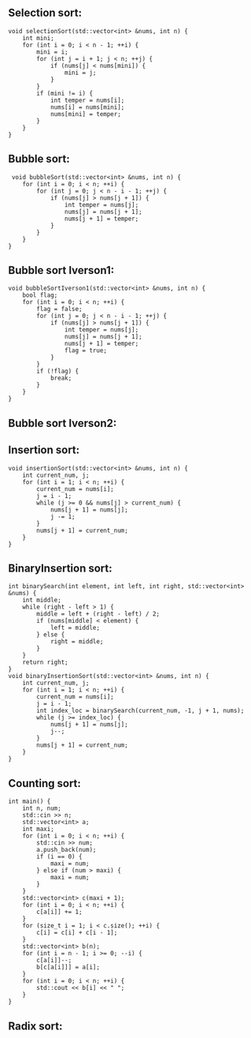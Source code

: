 ## Selection sort:
    void selectionSort(std::vector<int> &nums, int n) {
        int mini;
        for (int i = 0; i < n - 1; ++i) {
            mini = i;
            for (int j = i + 1; j < n; ++j) {
                if (nums[j] < nums[mini]) {
                    mini = j;
                }
            }
            if (mini != i) {
                int temper = nums[i];
                nums[i] = nums[mini];
                nums[mini] = temper;
            }
        }
    }
    
 ## Bubble sort:
     void bubbleSort(std::vector<int> &nums, int n) {
        for (int i = 0; i < n; ++i) {
            for (int j = 0; j < n - i - 1; ++j) {
                if (nums[j] > nums[j + 1]) {
                    int temper = nums[j];
                    nums[j] = nums[j + 1];
                    nums[j + 1] = temper;
                }
            }
        }
    }

## Bubble sort Iverson1:
    void bubbleSortIverson1(std::vector<int> &nums, int n) {
        bool flag;
        for (int i = 0; i < n; ++i) {
            flag = false;
            for (int j = 0; j < n - i - 1; ++j) {
                if (nums[j] > nums[j + 1]) {
                    int temper = nums[j];
                    nums[j] = nums[j + 1];
                    nums[j + 1] = temper;
                    flag = true;
                }
            }
            if (!flag) {
                break;
            }
        }
    }
    
## Bubble sort Iverson2:

## Insertion sort:
    void insertionSort(std::vector<int> &nums, int n) {
        int current_num, j;
        for (int i = 1; i < n; ++i) {
            current_num = nums[i];
            j = i - 1;
            while (j >= 0 && nums[j] > current_num) {
                nums[j + 1] = nums[j];
                j -= 1;
            }
            nums[j + 1] = current_num;
        }
    }
## BinaryInsertion sort:
    int binarySearch(int element, int left, int right, std::vector<int> &nums) {
        int middle;
        while (right - left > 1) {
            middle = left + (right - left) / 2;
            if (nums[middle] < element) {
                left = middle;
            } else {
                right = middle;
            }
        }
        return right;
    }
    void binaryInsertionSort(std::vector<int> &nums, int n) {
        int current_num, j;
        for (int i = 1; i < n; ++i) {
            current_num = nums[i];
            j = i - 1;
            int index_loc = binarySearch(current_num, -1, j + 1, nums);
            while (j >= index_loc) {
                nums[j + 1] = nums[j];
                j--;
            }
            nums[j + 1] = current_num;
        }
    }
   
## Counting sort:
    int main() {
        int n, num;
        std::cin >> n;
        std::vector<int> a;
        int maxi;
        for (int i = 0; i < n; ++i) {
            std::cin >> num;
            a.push_back(num);
            if (i == 0) {
                maxi = num;
            } else if (num > maxi) {
                maxi = num;
            }
        }
        std::vector<int> c(maxi + 1);
        for (int i = 0; i < n; ++i) {
            c[a[i]] += 1;
        }
        for (size_t i = 1; i < c.size(); ++i) {
            c[i] = c[i] + c[i - 1];
        }
        std::vector<int> b(n);
        for (int i = n - 1; i >= 0; --i) {
            c[a[i]]--;
            b[c[a[i]]] = a[i];
        }
        for (int i = 0; i < n; ++i) {
            std::cout << b[i] << " ";
        }
    }

## Radix sort:
